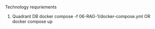 Technology requriements

1. Quadrant DB
docker compose -f 06-RAG-1/docker-compose.yml
    OR
docker compose up